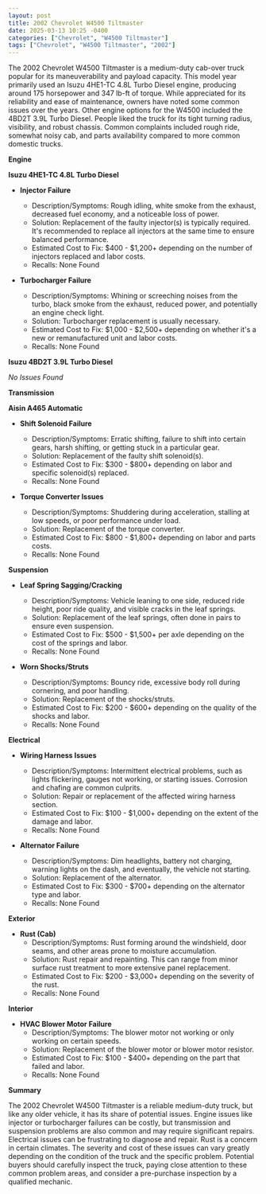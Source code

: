 ```yaml
---
layout: post
title: 2002 Chevrolet W4500 Tiltmaster
date: 2025-03-13 10:25 -0400
categories: ["Chevrolet", "W4500 Tiltmaster"]
tags: ["Chevrolet", "W4500 Tiltmaster", "2002"]
---
```

The 2002 Chevrolet W4500 Tiltmaster is a medium-duty cab-over truck popular for its maneuverability and payload capacity. This model year primarily used an Isuzu 4HE1-TC 4.8L Turbo Diesel engine, producing around 175 horsepower and 347 lb-ft of torque. While appreciated for its reliability and ease of maintenance, owners have noted some common issues over the years. Other engine options for the W4500 included the 4BD2T 3.9L Turbo Diesel. People liked the truck for its tight turning radius, visibility, and robust chassis. Common complaints included rough ride, somewhat noisy cab, and parts availability compared to more common domestic trucks.

**Engine**

**Isuzu 4HE1-TC 4.8L Turbo Diesel**

*   **Injector Failure**
    *   Description/Symptoms: Rough idling, white smoke from the exhaust, decreased fuel economy, and a noticeable loss of power.
    *   Solution: Replacement of the faulty injector(s) is typically required. It's recommended to replace all injectors at the same time to ensure balanced performance.
    *   Estimated Cost to Fix: $400 - $1,200+ depending on the number of injectors replaced and labor costs.
    *   Recalls: None Found

*   **Turbocharger Failure**
    *   Description/Symptoms: Whining or screeching noises from the turbo, black smoke from the exhaust, reduced power, and potentially an engine check light.
    *   Solution: Turbocharger replacement is usually necessary.
    *   Estimated Cost to Fix: $1,000 - $2,500+ depending on whether it's a new or remanufactured unit and labor costs.
    *   Recalls: None Found

**Isuzu 4BD2T 3.9L Turbo Diesel**

*No Issues Found*

**Transmission**

**Aisin A465 Automatic**

*   **Shift Solenoid Failure**
    *   Description/Symptoms: Erratic shifting, failure to shift into certain gears, harsh shifting, or getting stuck in a particular gear.
    *   Solution: Replacement of the faulty shift solenoid(s).
    *   Estimated Cost to Fix: $300 - $800+ depending on labor and specific solenoid(s) replaced.
    *   Recalls: None Found

*   **Torque Converter Issues**
    *   Description/Symptoms: Shuddering during acceleration, stalling at low speeds, or poor performance under load.
    *   Solution: Replacement of the torque converter.
    *   Estimated Cost to Fix: $800 - $1,800+ depending on labor and parts costs.
    *   Recalls: None Found

**Suspension**

*   **Leaf Spring Sagging/Cracking**
    *   Description/Symptoms: Vehicle leaning to one side, reduced ride height, poor ride quality, and visible cracks in the leaf springs.
    *   Solution: Replacement of the leaf springs, often done in pairs to ensure even suspension.
    *   Estimated Cost to Fix: $500 - $1,500+ per axle depending on the cost of the springs and labor.
    *   Recalls: None Found

*   **Worn Shocks/Struts**
    *   Description/Symptoms: Bouncy ride, excessive body roll during cornering, and poor handling.
    *   Solution: Replacement of the shocks/struts.
    *   Estimated Cost to Fix: $200 - $600+ depending on the quality of the shocks and labor.
    *   Recalls: None Found

**Electrical**

*   **Wiring Harness Issues**
    *   Description/Symptoms: Intermittent electrical problems, such as lights flickering, gauges not working, or starting issues. Corrosion and chafing are common culprits.
    *   Solution: Repair or replacement of the affected wiring harness section.
    *   Estimated Cost to Fix: $100 - $1,000+ depending on the extent of the damage and labor.
    *   Recalls: None Found

*   **Alternator Failure**
    *   Description/Symptoms: Dim headlights, battery not charging, warning lights on the dash, and eventually, the vehicle not starting.
    *   Solution: Replacement of the alternator.
    *   Estimated Cost to Fix: $300 - $700+ depending on the alternator type and labor.
    *   Recalls: None Found

**Exterior**

*   **Rust (Cab)**
    *   Description/Symptoms: Rust forming around the windshield, door seams, and other areas prone to moisture accumulation.
    *   Solution: Rust repair and repainting. This can range from minor surface rust treatment to more extensive panel replacement.
    *   Estimated Cost to Fix: $200 - $3,000+ depending on the severity of the rust.
    *   Recalls: None Found

**Interior**

*   **HVAC Blower Motor Failure**
    *   Description/Symptoms: The blower motor not working or only working on certain speeds.
    *   Solution: Replacement of the blower motor or blower motor resistor.
    *   Estimated Cost to Fix: $100 - $400+ depending on the part that failed and labor.
    *   Recalls: None Found

**Summary**

The 2002 Chevrolet W4500 Tiltmaster is a reliable medium-duty truck, but like any older vehicle, it has its share of potential issues. Engine issues like injector or turbocharger failures can be costly, but transmission and suspension problems are also common and may require significant repairs. Electrical issues can be frustrating to diagnose and repair. Rust is a concern in certain climates. The severity and cost of these issues can vary greatly depending on the condition of the truck and the specific problem. Potential buyers should carefully inspect the truck, paying close attention to these common problem areas, and consider a pre-purchase inspection by a qualified mechanic.


